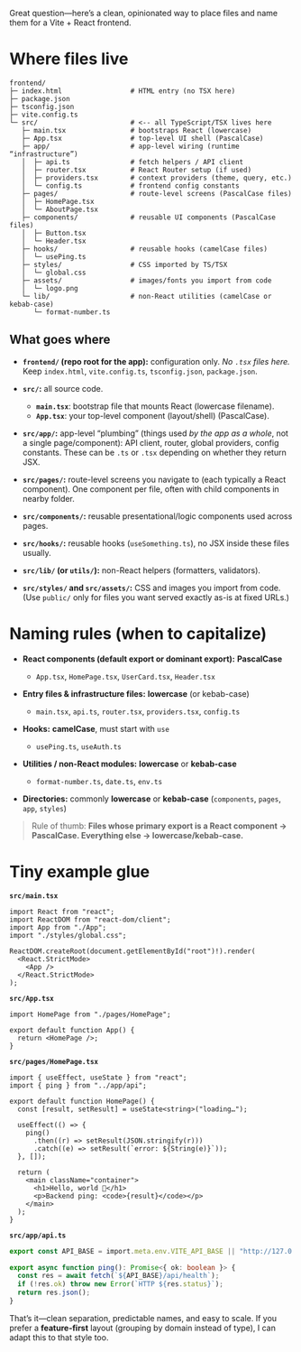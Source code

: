 Great question—here’s a clean, opinionated way to place files and name them for a Vite + React frontend.

# Where files live

```
frontend/
├─ index.html                 # HTML entry (no TSX here)
├─ package.json
├─ tsconfig.json
├─ vite.config.ts
└─ src/                       # <-- all TypeScript/TSX lives here
   ├─ main.tsx                # bootstraps React (lowercase)
   ├─ App.tsx                 # top-level UI shell (PascalCase)
   ├─ app/                    # app-level wiring (runtime “infrastructure”)
   │  ├─ api.ts               # fetch helpers / API client
   │  ├─ router.tsx           # React Router setup (if used)
   │  ├─ providers.tsx        # context providers (theme, query, etc.)
   │  └─ config.ts            # frontend config constants
   ├─ pages/                  # route-level screens (PascalCase files)
   │  ├─ HomePage.tsx
   │  └─ AboutPage.tsx
   ├─ components/             # reusable UI components (PascalCase files)
   │  ├─ Button.tsx
   │  └─ Header.tsx
   ├─ hooks/                  # reusable hooks (camelCase files)
   │  └─ usePing.ts
   ├─ styles/                 # CSS imported by TS/TSX
   │  └─ global.css
   ├─ assets/                 # images/fonts you import from code
   │  └─ logo.png
   └─ lib/                    # non-React utilities (camelCase or kebab-case)
      └─ format-number.ts
```

## What goes where

* **`frontend/` (repo root for the app):** configuration only.
  *No `.tsx` files here.* Keep `index.html`, `vite.config.ts`, `tsconfig.json`, `package.json`.

* **`src/`:** all source code.

  * **`main.tsx`**: bootstrap file that mounts React (lowercase filename).
  * **`App.tsx`**: your top-level component (layout/shell) (PascalCase).

* **`src/app/`:** app-level “plumbing” (things used *by the app as a whole*, not a single page/component): API client, router, global providers, config constants. These can be `.ts` or `.tsx` depending on whether they return JSX.

* **`src/pages/`:** route-level screens you navigate to (each typically a React component). One component per file, often with child components in nearby folder.

* **`src/components/`:** reusable presentational/logic components used across pages.

* **`src/hooks/`:** reusable hooks (`useSomething.ts`), no JSX inside these files usually.

* **`src/lib/` (or `utils/`):** non-React helpers (formatters, validators).

* **`src/styles/` and `src/assets/`:** CSS and images you import from code. (Use `public/` only for files you want served exactly as-is at fixed URLs.)

# Naming rules (when to capitalize)

* **React components (default export or dominant export):** **PascalCase**

  * `App.tsx`, `HomePage.tsx`, `UserCard.tsx`, `Header.tsx`
* **Entry files & infrastructure files:** **lowercase** (or kebab-case)

  * `main.tsx`, `api.ts`, `router.tsx`, `providers.tsx`, `config.ts`
* **Hooks:** **camelCase**, must start with `use`

  * `usePing.ts`, `useAuth.ts`
* **Utilities / non-React modules:** **lowercase** or **kebab-case**

  * `format-number.ts`, `date.ts`, `env.ts`
* **Directories:** commonly **lowercase** or **kebab-case** (`components`, `pages`, `app`, `styles`)

> Rule of thumb: **Files whose primary export is a React component → PascalCase. Everything else → lowercase/kebab-case.**

# Tiny example glue

**`src/main.tsx`**

```tsx
import React from "react";
import ReactDOM from "react-dom/client";
import App from "./App";
import "./styles/global.css";

ReactDOM.createRoot(document.getElementById("root")!).render(
  <React.StrictMode>
    <App />
  </React.StrictMode>
);
```

**`src/App.tsx`**

```tsx
import HomePage from "./pages/HomePage";

export default function App() {
  return <HomePage />;
}
```

**`src/pages/HomePage.tsx`**

```tsx
import { useEffect, useState } from "react";
import { ping } from "../app/api";

export default function HomePage() {
  const [result, setResult] = useState<string>("loading…");

  useEffect(() => {
    ping()
      .then((r) => setResult(JSON.stringify(r)))
      .catch((e) => setResult(`error: ${String(e)}`));
  }, []);

  return (
    <main className="container">
      <h1>Hello, world 👋</h1>
      <p>Backend ping: <code>{result}</code></p>
    </main>
  );
}
```

**`src/app/api.ts`**

```ts
export const API_BASE = import.meta.env.VITE_API_BASE || "http://127.0.0.1:5000";

export async function ping(): Promise<{ ok: boolean }> {
  const res = await fetch(`${API_BASE}/api/health`);
  if (!res.ok) throw new Error(`HTTP ${res.status}`);
  return res.json();
}
```

That’s it—clean separation, predictable names, and easy to scale. If you prefer a **feature-first** layout (grouping by domain instead of type), I can adapt this to that style too.
